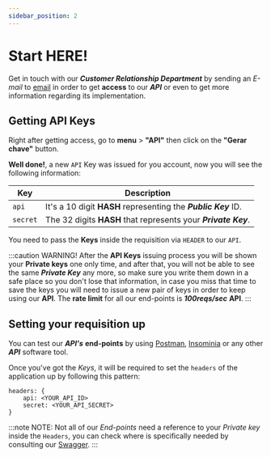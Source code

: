 ```yaml
---
sidebar_position: 2
---
```


# Start HERE!

Get in touch with our **_Customer Relationship Department_** by sending an _E-mail_ to [email](mailto:contato@bembit.com) in order to get **access** to our **_API_** or even to get more information regarding its implementation.

## Getting API Keys

Right after getting access, go to **menu** > **"API"** then click on the **"Gerar chave"** button.

**Well done!**, a new `API` Key was issued for you account, now you will see the following information:

| Key      | Description                                                    |
| -------- | -------------------------------------------------------------- |
| `api`    | It's a 10 digit **HASH** representing the **_Public Key_** ID. |
| `secret` | The 32 digits **HASH** that represents your **_Private Key_**. |

You need to pass the **Keys** inside the requisition via `HEADER` to our `API`.

:::caution WARNING!
After the **API Keys** issuing process you will be shown your **Private keys** one only time, and after that, you will not be able to see the same **_Private Key_** any more, so make sure you write them down in a safe place so you don't lose that information, in case you miss that time to save the keys you will need to issue a new pair of keys in order to keep using our **API**. 
The **rate limit** for all our end-points is ***100reqs/sec*** **API**.
:::

## Setting your requisition up

You can test our **_API's_** **end-points** by using [Postman](https://www.postman.com/), [Insominia](https://insomnia.rest/) or any other **_API_** software tool.

Once you've got the _Keys_, it will be required to set the `headers` of the application up by following this pattern:

```
headers: {
    api: <YOUR_API_ID>
    secret: <YOUR_API_SECRET>
}
```

:::note NOTE:
Not all of our _End-points_ need a reference to your _Private key_ inside the `Headers`, you can check where is specifically needed by consulting our [Swagger](https://api.bembit.com/docs).
:::
